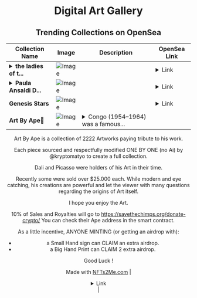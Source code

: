 <div align="center">

# Digital Art Gallery

## Trending Collections on OpenSea

| Collection Name                       | Image                                                                                     | Description                       | OpenSea Link                                                                                          |
|---------------------------------------|-------------------------------------------------------------------------------------------|-----------------------------------|--------------------------------------------------------------------------------------------------------|
| **<details><summary>the ladies of t...</summary>the ladies of the ocean</details>** | ![Image](https://i.seadn.io/s/raw/files/ce2f015b9360b3f1ed27e8dbd6c05259.jpg?w=500&auto=format?w=200&auto=format) |  | <details><summary>Link</summary>[the ladies of the ocean](https://opensea.io/collection/the-ladies-of-the-ocean)</details> |
| **<details><summary>Paula Ansaldi D...</summary>Paula Ansaldi Digital Art</details>** | ![Image](https://i.seadn.io/s/raw/files/ed896c0ed5373be1ff68a495bb596a05.png?w=500&auto=format?w=200&auto=format) |  | <details><summary>Link</summary>[Paula Ansaldi Digital Art](https://opensea.io/collection/paula-ansaldi-digital-art)</details> |
| **Genesis Stars** | ![Image](https://i.seadn.io/s/raw/files/df5941aafa0d0477e9f295f9985d6504.webp?w=500&auto=format?w=200&auto=format) |  | <details><summary>Link</summary>[Genesis Stars](https://opensea.io/collection/genesis-stars-14)</details> |
| **Art By Ape🎨** | ![Image](https://i.seadn.io/s/raw/files/a8498738513c83231c5f39ccf7428443.webp?w=500&auto=format?w=200&auto=format) | <details><summary>Congo (1954–1964) was a famous...</summary>Congo (1954–1964) was a famous chimpanzee artist.

Art By Ape is a collection of 2222 Artworks paying tribute to his work.

Each piece sourced and respectfully modified ONE BY ONE (no Ai) by @kryptomatyo to create a full collection.

Dali and Picasso were holders of his Art in their time. 

Recently some were sold over $25.000 each.
While modern and eye catching, his creations are powerful and let the viewer with many questions regarding the origins of Art itself.

I hope you enjoy the Art.

10% of Sales and Royalties will go to https://savethechimps.org/donate-crypto/ 
You can check their Ape address in the smart contract.

As a little incentive, ANYONE MINTING (or getting an airdrop with):
- a Small Hand sign can CLAIM an extra airdrop.
- a Big Hand Print can CLAIM 2 extra airdrop.

Good Luck !



Made with [NFTs2Me.com](https://nfts2me.com/)</details> | <details><summary>Link</summary>[Art By Ape🎨](https://opensea.io/collection/art-by-ape)</details> |

</div>